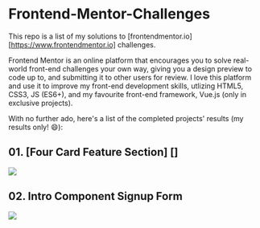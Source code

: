 # Frontend-Mentor-Challenges

This repo is a list of my solutions to [frontendmentor.io][https://www.frontendmentor.io] challenges.

Frontend Mentor is an online platform that encourages you to solve real-world front-end challenges your own way, giving you a design preview to code up to, and submitting it to other users for review. I love this platform and use it to improve my front-end development skills, utlizing HTML5, CSS3, JS (ES6+), and my favourite front-end framework, Vue.js (only in exclusive projects).

With no further ado, here's a list of the completed projects' results (my results only! 😄):

## 01. [Four Card Feature Section] []
![](https://github.com/maureento8888/Frontend-Mentor-Challenges/blob/master/intro-component-with-signup-form/my-solution.PNG)

## 02. Intro Component Signup Form
![](/images/logo.png)
